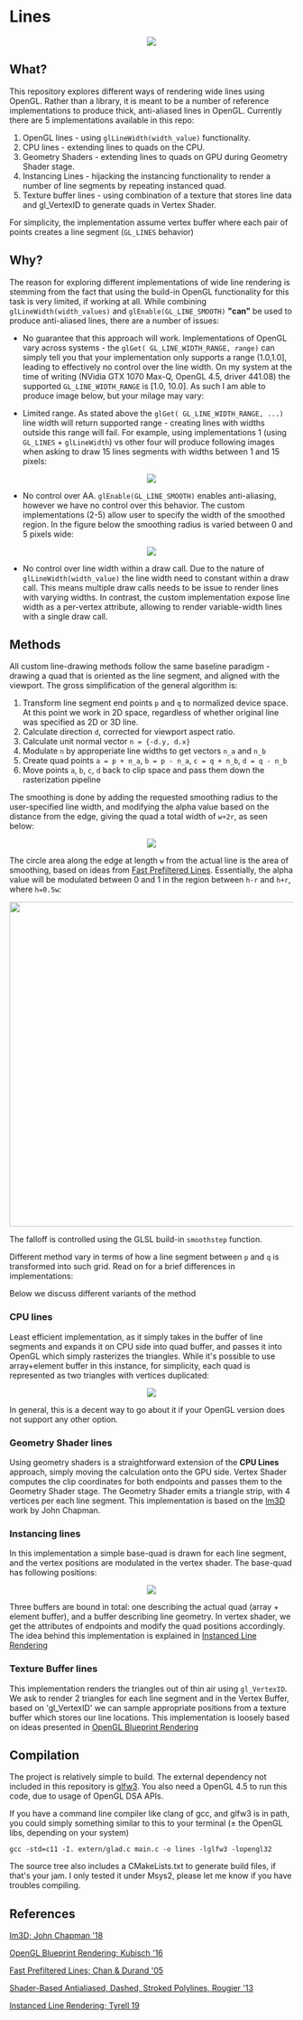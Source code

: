 # Lines

<p align="center"> 
<img src="screenshots/aa_lines.png">
</p>

## What?

This repository explores different ways of rendering wide lines using OpenGL. Rather than a library, it is meant to be a
number of reference implementations to produce thick, anti-aliased lines in OpenGL. Currently there are 5 implementations
available in this repo:

1. OpenGL lines - using `glLineWidth(width_value)` functionality.
2. CPU lines - extending lines to quads on the CPU.
3. Geometry Shaders - extending lines to quads on GPU during Geometry Shader stage.
4. Instancing Lines - hijacking the instancing functionality to render a number of line segments by repeating instanced quad.
5. Texture buffer lines - using combination of a texture that stores line data and gl_VertexID to generate quads in Vertex Shader.

For simplicity, the implementation assume vertex buffer where each pair of points creates a line segment (`GL_LINES` behavior)

## Why?

The reason for exploring different implementations of wide line rendering is stemming from the fact that using the build-in OpenGL functionality for this task is very limited, if working at all. While combining `glLineWidth(width_values)` and `glEnable(GL_LINE_SMOOTH)` **"can"** be used to produce anti-aliased lines, there are a number of issues:

- No guarantee that this approach will work. Implementations of OpenGL vary across systems - the `glGet( GL_LINE_WIDTH_RANGE, range)` can simply tell you that your implementation only supports a range (1.0,1.0], leading to effectively no control over the line width. On my system at the time of writing (NVidia GTX 1070 Max-Q, OpenGL 4.5, driver 441.08) the supported `GL_LINE_WIDTH_RANGE` is [1.0, 10.0]. As such I am able to produce image below, but your milage may vary:

- Limited range. As stated above the `glGet( GL_LINE_WIDTH_RANGE, ...)` line width will return supported range - creating lines with widths outside this range will fail. For example, using implementations 1 (using `GL_LINES` + `glLineWidth`) vs other four will produce following images when asking to draw 15 lines segments with widths between 1 and 15 pixels:

<p align="center"> 
<img src="screenshots/line_width_range.png">
</p>

- No control over AA. `glEnable(GL_LINE_SMOOTH)` enables anti-aliasing, however we have no control over this behavior. The custom implementations (2-5) allow user to specify the width of the smoothed region. In the figure below the smoothing radius is varied between 0 and 5 pixels wide:

<p align="center"> 
<img src="screenshots/line_filtering.png">
</p>

- No control over line width within a draw call. Due to the nature of `glLineWidth(width_value)` the line width need to constant within a draw call. This means multiple draw calls needs to be issue to render lines with varying widths. In contrast, the custom implementation expose line width as a per-vertex attribute, allowing to render variable-width
lines with a single draw call.

## Methods

All custom line-drawing methods follow the same baseline paradigm - drawing a quad that is oriented as the line segment, and aligned with the viewport. The gross simplification of the general algorithm is:

1. Transform line segment end points `p` and `q` to normalized device space. At this point we work in 2D space, regardless of whether original line was specified as 2D or 3D line. 
2. Calculate direction `d`, corrected for viewport aspect ratio.
3. Calculate unit normal vector `n = {-d.y, d.x}`
4. Modulate `n` by approperiate line widths to get vectors `n_a` and `n_b` 
5. Create quad points `a = p + n_a`, `b = p - n_a`, `c = q + n_b`, `d = q - n_b`
6. Move points `a`, `b`, `c`, `d` back to clip space and pass them down the rasterization pipeline

The smoothing is done by adding the requested smoothing radius to the user-specified line width, and modifying the alpha value based on the distance from the edge, giving the quad a total width of `w+2r`, as seen below:

<p align="center"> 
<img src="screenshots/quad_diagram.png">
</p>

The circle area along the edge at length `w` from the actual line is the area of smoothing, based on ideas from
[Fast Prefiltered Lines](https://developer.nvidia.com/gpugems/gpugems2/part-iii-high-quality-rendering/chapter-22-fast-prefiltered-lines). Essentially, the alpha value will be modulated between 0 and 1 in the region between `h-r` and `h+r`, where `h=0.5w`:

<p align="center"> 
<img src="screenshots/smoothstep.png" width="575px">
</p>

The falloff is controlled using the GLSL build-in `smoothstep` function. 

Different method vary in terms of how a line segment between `p` and `q` is transformed into such grid. Read on for a brief differences in implementations:


Below we discuss different variants of the method 
### CPU lines
Least efficient implementation, as it simply takes in the buffer of line segments and expands it on CPU side into
quad buffer, and passes it into OpenGL which simply rasterizes the triangles. While it's possible to use array+element buffer in this instance, for simplicity, each quad is represented as two triangles with vertices duplicated:

<p align="center"> 
<img src="screenshots/double_triangle.png">
</p>

In general, this is a decent way to go about it if your OpenGL version does not support any other option.

### Geometry Shader lines
Using geometry shaders is a straightforward extension of the **CPU Lines** approach, simply moving the calculation onto the GPU side. Vertex Shader computes the clip coordinates for both endpoints and passes them to the Geometry Shader stage. The Geometry Shader emits a triangle strip, with 4 vertices per each line segment. This implementation is based on the [Im3D](https://github.com/john-chapman/im3d) work by John Chapman.

### Instancing lines
In this implementation a simple base-quad is drawn for each line segment, and the vertex positions are modulated in the vertex shader. The base-quad has following positions:

<p align="center"> 
<img src="screenshots/instancing_quad.png">
</p>

Three buffers are bound in total: one describing the actual quad (array + element buffer), and a buffer describing line geometry. In vertex shader, we get the attributes of endpoints and modify the quad positions accordingly. The idea behind this implementation is explained in [Instanced Line Rendering](https://wwwtyro.net/2019/11/18/instanced-lines.html)

### Texture Buffer lines
This implementation renders the triangles out of thin air using `gl_VertexID`. We ask to render 2 triangles for each line segment and in the Vertex Buffer, based on 'gl_VertexID' we can sample appropriate positions from a texture buffer which stores our line locations. This implementation is loosely based on ideas presented in [OpenGL Blueprint Rendering](http://on-demand.gputechconf.com/gtc/2016/presentation/s6143-christoph-kubisch-blueprint-rendering.pdf)


## Compilation
The project is relatively simple to build. The external dependency not included in this repository is [glfw3](https://www.glfw.org/). You also need a OpenGL 4.5 to run this code, due to usage of OpenGL DSA APIs.

If you have a command line compiler like clang of gcc, and glfw3 is in path, you could simply something similar to this to your terminal (± the OpenGL libs, depending on your system)

```
gcc -std=c11 -I. extern/glad.c main.c -o lines -lglfw3 -lopengl32
```

The source tree also includes a CMakeLists.txt to generate build files, if that's your jam. I only tested it under Msys2, please let me know if you have troubles compiling.

## References
[Im3D; John Chapman '18](https://github.com/john-chapman/im3d)

[OpenGL Blueprint Rendering; Kubisch '16](http://on-demand.gputechconf.com/gtc/2016/presentation/s6143-christoph-kubisch-blueprint-rendering.pdf)

[Fast Prefiltered Lines; Chan & Durand '05](https://developer.nvidia.com/gpugems/gpugems2/part-iii-high-quality-rendering/chapter-22-fast-prefiltered-lines)

[Shader-Based Antialiased, Dashed, Stroked Polylines, Rougier '13](http://jcgt.org/published/0002/02/08/)

[Instanced Line Rendering; Tyrell 19](https://wwwtyro.net/2019/11/18/instanced-lines.html)